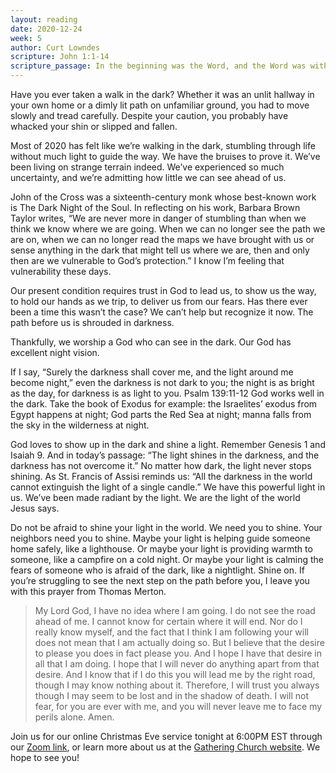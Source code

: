 ```yaml
---
layout: reading
date: 2020-12-24
week: 5
author: Curt Lowndes
scripture: John 1:1-14
scripture_passage: In the beginning was the Word, and the Word was with God, and the Word was God. He was with God in the beginning. Through him all things were made&#59; without him nothing was made that has been made. In him was life, and that life was the light of all mankind. The light shines in the darkness, and the darkness has not overcome it. <br> <br> There was a man sent from God whose name was John. He came as a witness to testify concerning that light, so that through him all might believe. He himself was not the light&#59; he came only as a witness to the light. <br> <br> The true light that gives light to everyone was coming into the world. He was in the world, and though the world was made through him, the world did not recognize him. He came to that which was his own, but his own did not receive him. Yet to all who did receive him, to those who believed in his name, he gave the right to become children of God—children born not of natural descent, nor of human decision or a husband’s will, but born of God. <br> <br> The Word became flesh and made his dwelling among us. We have seen his glory, the glory of the one and only Son, who came from the Father, full of grace and truth.
---
```


Have you ever taken a walk in the dark? Whether it was an unlit hallway in your own home or a dimly lit path on unfamiliar ground, you had to move slowly and tread carefully. Despite your caution, you probably have whacked your shin or slipped and fallen.

Most of 2020 has felt like we’re walking in the dark, stumbling through life without much light to guide the way. We have the bruises to prove it. We’ve been living on strange terrain indeed. We’ve experienced so much uncertainty, and we’re admitting how little we can see ahead of us.

John of the Cross was a sixteenth-century monk whose best-known work is The Dark Night of the Soul. In reflecting on his work, Barbara Brown Taylor writes, “We are never more in danger of stumbling than when we think we know where we are going. When we can no longer see the path we are on, when we can no longer read the maps we have brought with us or sense anything in the dark that might tell us where we are, then and only then are we vulnerable to God’s protection.” I know I’m feeling that vulnerability these days.

Our present condition requires trust in God to lead us, to show us the way, to hold our hands as we trip, to deliver us from our fears. Has there ever been a time this wasn’t the case? We can’t help but recognize it now. The path before us is shrouded in darkness.

Thankfully, we worship a God who can see in the dark. Our God has excellent night vision.

If I say, “Surely the darkness shall cover me,
	and the light around me become night,”
even the darkness is not dark to you;
	the night is as bright as the day,
	for darkness is as light to you. Psalm 139:11-12
God works well in the dark. Take the book of Exodus for example: the Israelites’ exodus from Egypt happens at night; God parts the Red Sea at night; manna falls from the sky in the wilderness at night.

God loves to show up in the dark and shine a light. Remember Genesis 1 and Isaiah 9. And in today’s passage: “The light shines in the darkness, and the darkness has not overcome it.” No matter how dark, the light never stops shining. As St. Francis of Assisi reminds us: “All the darkness in the world cannot extinguish the light of a single candle.” We have this powerful light in us. We’ve been made radiant by the light. We are the light of the world Jesus says.

Do not be afraid to shine your light in the world. We need you to shine. Your neighbors need you to shine. Maybe your light is helping guide someone home safely, like a lighthouse. Or maybe your light is providing warmth to someone, like a campfire on a cold night. Or maybe your light is calming the fears of someone who is afraid of the dark, like a nightlight. Shine on.
If you’re struggling to see the next step on the path before you, I leave you with this prayer from Thomas Merton.

> My Lord God, I have no idea where I am going. I do not see the road ahead of me. I cannot know for certain where it will end. Nor do I really know myself, and the fact that I think I am following your will does not mean that I am actually doing so. But I believe that the desire to please you does in fact please you. And I hope I have that desire in all that I am doing. I hope that I will never do anything apart from that desire. And I know that if I do this you will lead me by the right road, though I may know nothing about it. Therefore, I will trust you always though I may seem to be lost and in the shadow of death. I will not fear, for you are ever with me, and you will never leave me to face my perils alone. Amen.

<div class="invitation">
	<p>Join us for our online Christmas Eve service tonight at 6:00PM EST through our <a href="https://us02web.zoom.us/j/83177466348?pwd=NXNSTkE2eEFBRUZvZnFWRXlDWUNDZz09">Zoom link</a>, or learn more about us at the <a href="https://www.allgather.org/">Gathering Church website</a>. We hope to see you!</p>
</div>
